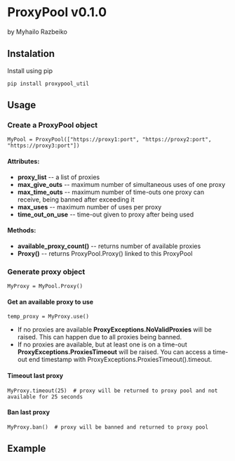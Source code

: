 # ProxyPool v0.1.0

by Myhailo Razbeiko

## Instalation

Install using pip

    pip install proxypool_util

## Usage

### Create a ProxyPool object 

    MyPool = ProxyPool(["https://proxy1:port", "https://proxy2:port", "https://proxy3:port"])

#### Attributes:

- **proxy_list** -- a list of proxies
- **max_give_outs** -- maximum number of simultaneous uses of one proxy
- **max_time_outs** -- maximum number of time-outs one proxy can receive, being banned after exceeding it 
- **max_uses** -- maximum number of uses per proxy
- **time_out_on_use** -- time-out given to proxy after being used

#### Methods:

- **available_proxy_count()** -- returns number of available proxies
- **Proxy()** -- returns ProxyPool.Proxy() linked to this ProxyPool

### Generate proxy object

    MyProxy = MyPool.Proxy()

#### Get an available proxy to use

    temp_proxy = MyProxy.use()

- If no proxies are available **ProxyExceptions.NoValidProxies** will be raised. This can happen due to all proxies being banned.
- If no proxies are available, but at least one is on a time-out **ProxyExceptions.ProxiesTimeout** will be raised. You can access a time-out end timestamp with ProxyExceptions.ProxiesTimeout().timeout.

#### Timeout last proxy

    MyProxy.timeout(25)  # proxy will be returned to proxy pool and not available for 25 seconds 

#### Ban last proxy

    MyProxy.ban()  # proxy will be banned and returned to proxy pool

## Example

